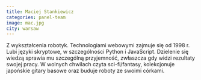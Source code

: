 ```yaml
---
title: Maciej Stankiewicz
categories: panel-team
image: mac.jpg
city: warsaw
---
```

Z wykształcenia robotyk. Technologiami webowymi zajmuje się od 1998 r. Lubi języki skryptowe, w szczególności Python i JavaScript. Dzielenie się wiedzą sprawia mu szczególną przyjemność, zwłaszcza gdy widzi rezultaty swojej pracy. W wolnych chwilach czyta sci-fi/fantasy, kolekcjonuje japońskie gitary basowe oraz buduje roboty ze swoimi córkami.
